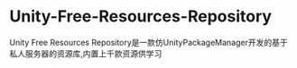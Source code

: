 # Unity-Free-Resources-Repository
Unity Free Resources Repository是一款仿UnityPackageManager开发的基于私人服务器的资源库,内置上千款资源供学习
